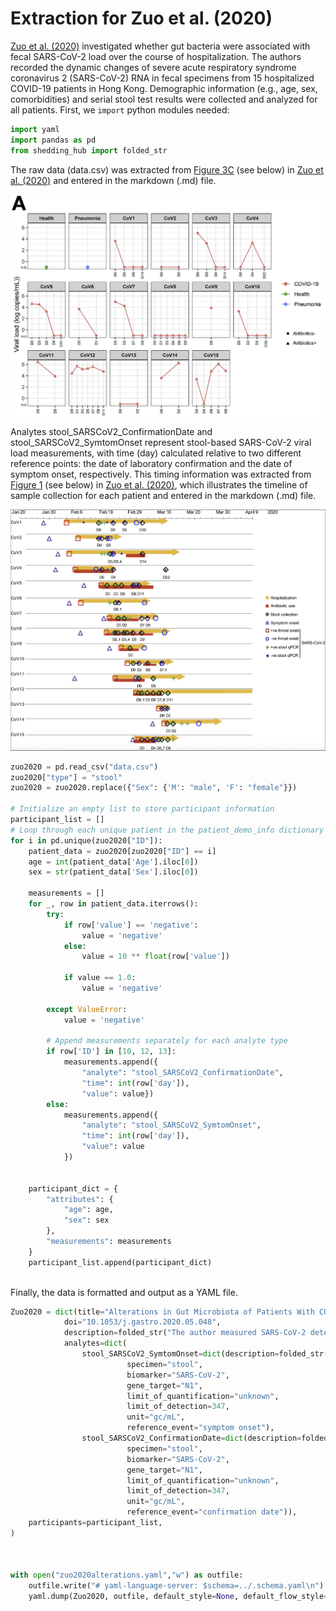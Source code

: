 # Extraction for Zuo et al. (2020)
[Zuo et al. (2020)](https://www.gastrojournal.org/article/S0016-5085(20)34701-6/fulltext?referrer=https%3A%2F%2Fpubmed.ncbi.nlm.nih.gov%2F) investigated whether gut bacteria were associated with fecal SARS-CoV-2 load over the course of hospitalization. The authors recorded the dynamic changes of severe acute respiratory syndrome coronavirus 2 (SARS-CoV-2) RNA in fecal specimens from 15 hospitalized COVID-19 patients in Hong Kong. Demographic information (e.g., age, sex, comorbidities) and serial stool test results were collected and analyzed for all patients.
First, we `import` python modules needed:

```python
import yaml
import pandas as pd
from shedding_hub import folded_str
```
The raw data (data.csv) was extracted from [Figure 3C](https://www.gastrojournal.org/cms/10.1053/j.gastro.2020.05.048/asset/63b0fcb5-b3dd-4535-ad0a-d352016f6c5f/main.assets/gr3_lrg.jpg) (see below) in [Zuo et al. (2020)](https://www.gastrojournal.org/article/S0016-5085(20)34701-6/fulltext?referrer=https%3A%2F%2Fpubmed.ncbi.nlm.nih.gov%2F) and entered in the markdown (.md) file.

![image](patient_data.png)

Analytes stool_SARSCoV2_ConfirmationDate and stool_SARSCoV2_SymtomOnset represent stool-based SARS-CoV-2 viral load measurements, with time (day) calculated relative to two different reference points: the date of laboratory confirmation and the date of symptom onset, respectively. This timing information was extracted from [Figure 1](https://www.gastrojournal.org/cms/10.1053/j.gastro.2020.05.048/asset/aeeaa4c1-291e-4c75-9ecd-780a1a176632/main.assets/gr1_lrg.jpg) (see below) in [Zuo et al. (2020)](https://www.gastrojournal.org/article/S0016-5085(20)34701-6/fulltext?referrer=https%3A%2F%2Fpubmed.ncbi.nlm.nih.gov%2F), which illustrates the timeline of sample collection for each patient and entered in the markdown (.md) file.

![image](reference_event_info.png)


```python
zuo2020 = pd.read_csv("data.csv")
zuo2020["type"] = "stool"
zuo2020 = zuo2020.replace({"Sex": {'M': "male", 'F': "female"}})

# Initialize an empty list to store participant information
participant_list = []
# Loop through each unique patient in the patient_demo_info dictionary
for i in pd.unique(zuo2020["ID"]):
    patient_data = zuo2020[zuo2020["ID"] == i]
    age = int(patient_data['Age'].iloc[0])  
    sex = str(patient_data['Sex'].iloc[0]) 

    measurements = []
    for _, row in patient_data.iterrows():
        try:
            if row['value'] == 'negative':
                value = 'negative'
            else:
                value = 10 ** float(row['value']) 

            if value == 1.0:
                value = 'negative'

        except ValueError:
            value = 'negative'

        # Append measurements separately for each analyte type
        if row['ID'] in [10, 12, 13]:
            measurements.append({
                "analyte": "stool_SARSCoV2_ConfirmationDate", 
                "time": int(row['day']), 
                "value": value})
        else:
            measurements.append({
                "analyte": "stool_SARSCoV2_SymtomOnset",
                "time": int(row['day']),
                "value": value
            })


    participant_dict = {
        "attributes": {
            "age": age,
            "sex": sex
        },
        "measurements": measurements
    }
    participant_list.append(participant_dict)
   

```

Finally, the data is formatted and output as a YAML file.

```python
Zuo2020 = dict(title="Alterations in Gut Microbiota of Patients With COVID-19 During Time of Hospitalization",
            doi="10.1053/j.gastro.2020.05.048",
            description=folded_str("The author measured SARS-CoV-2 detected by real-time reverse transcriptase PCR in fecal samples from 15 hospitalized COVID-19 patients in Hong Kong.\n"),
            analytes=dict(
                stool_SARSCoV2_SymtomOnset=dict(description=folded_str("SARS-CoV-2 RNA gene copy concentrations in fecal samples, which were were collected 2 to 3 times per week starting from hospital admission, and SARS-CoV-2 detection in feces was tracked longitudinally. The day is calculated relative to the date of symptom onset. The concentrations were quantified in gene copies per mL.\n"),
                          specimen="stool",
                          biomarker="SARS-CoV-2",
                          gene_target="N1",
                          limit_of_quantification="unknown",
                          limit_of_detection=347,
                          unit="gc/mL",
                          reference_event="symptom onset"),
                stool_SARSCoV2_ConfirmationDate=dict(description=folded_str("SARS-CoV-2 RNA gene copy concentrations in fecal samples, which were were collected 2 to 3 times per week starting from hospital admission, and SARS-CoV-2 detection in feces was tracked longitudinally. The day is calculated relative to the date of SARS-CoV-2 confirmation. The concentrations were quantified in gene copies per mL.\n"),
                          specimen="stool",
                          biomarker="SARS-CoV-2",
                          gene_target="N1",
                          limit_of_quantification="unknown",
                          limit_of_detection=347,
                          unit="gc/mL",
                          reference_event="confirmation date")),
    participants=participant_list,
)



with open("zuo2020alterations.yaml","w") as outfile:
    outfile.write("# yaml-language-server: $schema=../.schema.yaml\n")
    yaml.dump(Zuo2020, outfile, default_style=None, default_flow_style=False, sort_keys=False)
```